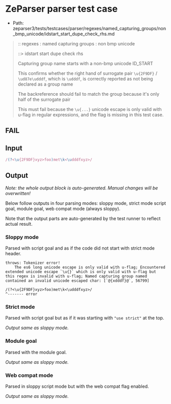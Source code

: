 # ZeParser parser test case

- Path: zeparser3/tests/testcases/parser/regexes/named_capturing_groups/non_bmp_unicode/idstart_start_dupe_check_rhs.md

> :: regexes : named capturing groups : non bmp unicode
>
> ::> idstart start dupe check rhs
>
> Capturing group name starts with a non-bmp unicode ID_START
>
> This confirms whether the right hand of surrogate pair `\u{2F9DF}` / `\ud87e\udddf`, which is `\udddf`, is correctly reported as not being declared as a group name
>
> The backreference should fail to match the group because it's only half of the surrogate pair
>
> This must fail because the `\u{...}` unicode escape is only valid with u-flag in regular expressions, and the flag is missing in this test case.

## FAIL

## Input

`````js
/(?<\u{2F9DF}xyz>foo)met\k<\udddfxyz>/
`````

## Output

_Note: the whole output block is auto-generated. Manual changes will be overwritten!_

Below follow outputs in four parsing modes: sloppy mode, strict mode script goal, module goal, web compat mode (always sloppy).

Note that the output parts are auto-generated by the test runner to reflect actual result.

### Sloppy mode

Parsed with script goal and as if the code did not start with strict mode header.

`````
throws: Tokenizer error!
    The es6 long unicode escape is only valid with u-flag; Encountered extended unicode escape `\u{}` which is only valid with u-flag but this regex is invalid with u-flag; Named capturing group named contained an invalid unicode escaped char: [`@{xdddf}@`, 56799]

/(?<\u{2F9DF}xyz>foo)met\k<\udddfxyz>/
^------- error
`````

### Strict mode

Parsed with script goal but as if it was starting with `"use strict"` at the top.

_Output same as sloppy mode._

### Module goal

Parsed with the module goal.

_Output same as sloppy mode._

### Web compat mode

Parsed in sloppy script mode but with the web compat flag enabled.

_Output same as sloppy mode._
